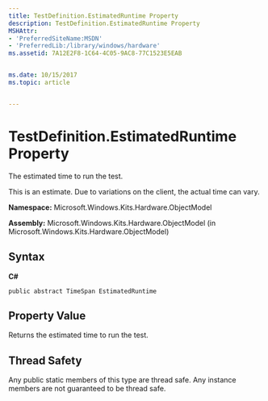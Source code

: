 ```yaml
---
title: TestDefinition.EstimatedRuntime Property
description: TestDefinition.EstimatedRuntime Property
MSHAttr:
- 'PreferredSiteName:MSDN'
- 'PreferredLib:/library/windows/hardware'
ms.assetid: 7A12E2F8-1C64-4C05-9AC8-77C1523E5EAB


ms.date: 10/15/2017
ms.topic: article


---
```


# TestDefinition.EstimatedRuntime Property


The estimated time to run the test.

This is an estimate. Due to variations on the client, the actual time can vary.

**Namespace:** Microsoft.Windows.Kits.Hardware.ObjectModel

**Assembly:** Microsoft.Windows.Kits.Hardware.ObjectModel (in Microsoft.Windows.Kits.Hardware.ObjectModel)

## <span id="Syntax"></span><span id="syntax"></span><span id="SYNTAX"></span>Syntax


**C#**

`public abstract TimeSpan EstimatedRuntime`

## <span id="Property_Value"></span><span id="property_value"></span><span id="PROPERTY_VALUE"></span>Property Value


Returns the estimated time to run the test.

## <span id="Thread_Safety"></span><span id="thread_safety"></span><span id="THREAD_SAFETY"></span>Thread Safety


Any public static members of this type are thread safe. Any instance members are not guaranteed to be thread safe.

 

 






